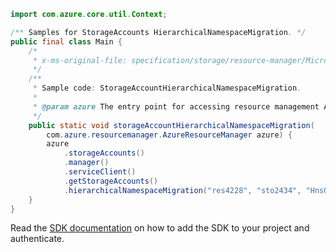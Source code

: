 ```java
import com.azure.core.util.Context;

/** Samples for StorageAccounts HierarchicalNamespaceMigration. */
public final class Main {
    /*
     * x-ms-original-file: specification/storage/resource-manager/Microsoft.Storage/stable/2021-09-01/examples/StorageAccountHierarchicalNamespaceMigration.json
     */
    /**
     * Sample code: StorageAccountHierarchicalNamespaceMigration.
     *
     * @param azure The entry point for accessing resource management APIs in Azure.
     */
    public static void storageAccountHierarchicalNamespaceMigration(
        com.azure.resourcemanager.AzureResourceManager azure) {
        azure
            .storageAccounts()
            .manager()
            .serviceClient()
            .getStorageAccounts()
            .hierarchicalNamespaceMigration("res4228", "sto2434", "HnsOnValidationRequest", Context.NONE);
    }
}
```

Read the [SDK documentation](https://github.com/Azure/azure-sdk-for-java/blob/azure-resourcemanager_2.15.0/sdk/resourcemanager/azure-resourcemanager/README.md) on how to add the SDK to your project and authenticate.

